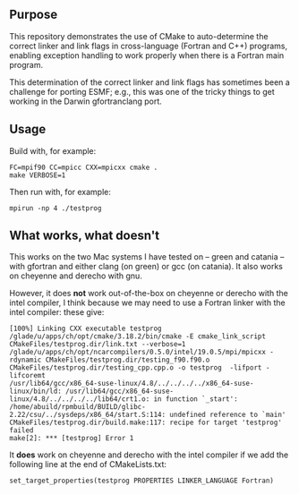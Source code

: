 ## Purpose
This repository demonstrates the use of CMake to auto-determine the correct linker and link flags in cross-language (Fortran and C++) programs, enabling exception handling to work properly when there is a Fortran main program.

This determination of the correct linker and link flags has sometimes been a challenge for porting ESMF; e.g., this was one of the tricky things to get working in the Darwin gfortranclang port.

## Usage
Build with, for example:
```
FC=mpif90 CC=mpicc CXX=mpicxx cmake .
make VERBOSE=1
```

Then run with, for example:
```
mpirun -np 4 ./testprog
```

## What works, what doesn't
This works on the two Mac systems I have tested on – green and catania – with gfortran and either clang (on green) or gcc (on catania). It also works on cheyenne and derecho with gnu.

However, it does **not** work out-of-the-box on cheyenne or derecho with the intel compiler, I think because we may need to use a Fortran linker with the intel compiler: these give:

```
[100%] Linking CXX executable testprog
/glade/u/apps/ch/opt/cmake/3.18.2/bin/cmake -E cmake_link_script CMakeFiles/testprog.dir/link.txt --verbose=1
/glade/u/apps/ch/opt/ncarcompilers/0.5.0/intel/19.0.5/mpi/mpicxx -rdynamic CMakeFiles/testprog.dir/testing_f90.f90.o CMakeFiles/testprog.dir/testing_cpp.cpp.o -o testprog  -lifport -lifcoremt
/usr/lib64/gcc/x86_64-suse-linux/4.8/../../../../x86_64-suse-linux/bin/ld: /usr/lib64/gcc/x86_64-suse-linux/4.8/../../../../lib64/crt1.o: in function `_start':
/home/abuild/rpmbuild/BUILD/glibc-2.22/csu/../sysdeps/x86_64/start.S:114: undefined reference to `main'
CMakeFiles/testprog.dir/build.make:117: recipe for target 'testprog' failed
make[2]: *** [testprog] Error 1
```

It **does** work on cheyenne and derecho with the intel compiler if we add the following line at the end of CMakeLists.txt:

```
set_target_properties(testprog PROPERTIES LINKER_LANGUAGE Fortran)
```
